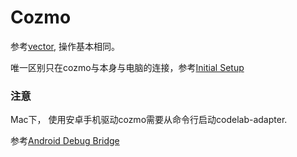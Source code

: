 # Cozmo
参考[vector](/extension_guide/vector/), 操作基本相同。

唯一区别只在cozmo与本身与电脑的连接，参考[Initial Setup](http://cozmosdk.anki.com/docs/initial.html)

### 注意
Mac下， 使用安卓手机驱动cozmo需要从命令行启动codelab-adapter.

参考[Android Debug Bridge](http://cozmosdk.anki.com/docs/adb.html#android-debug-bridge)